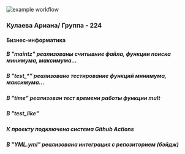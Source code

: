 ![example workflow](https://github.com/ariana-ya/--2/actions/workflows/YML.yml/badge.svg)

### Кулаева Ариана/ Группа - 224
#### Бизнес-информатика
##### В "maintz" реализованы считывние файла, функции поиска минимума, максимума...
##### В "test_*" реализовано тестирование функций минимума, максимума...
##### В "time" реализован тест времени работы функции mult
##### В "test_like" 
##### 
##### К проекту подключена система Github Actions
##### В "YML.yml" реализована интеграция с репозиторием (бэйдж)
